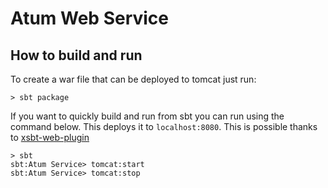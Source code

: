 # Atum Web Service

## How to build and run

To create a war file that can be deployed to tomcat just run:

```shell
> sbt package
```

If you want to quickly build and run from sbt you can run using the command below. This deploys it to `localhost:8080`.
This is possible thanks to [xsbt-web-plugin](https://github.com/earldouglas/xsbt-web-plugin)

```shell
> sbt
sbt:Atum Service> tomcat:start
sbt:Atum Service> tomcat:stop
```
